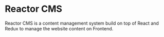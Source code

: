 # Reactor CMS

Reactor CMS is a content management system build on top of React and Redux to manage the website content on Frontend.
